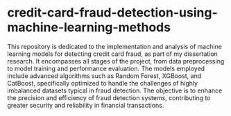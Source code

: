 # credit-card-fraud-detection-using-machine-learning-methods
This repository is dedicated to the implementation and analysis of machine learning models for detecting credit card fraud, as part of my dissertation research. It encompasses all stages of the project, from data preprocessing to model training and performance evaluation. The models employed include advanced algorithms such as Random Forest, XGBoost, and CatBoost, specifically optimized to handle the challenges of highly imbalanced datasets typical in fraud detection. The objective is to enhance the precision and efficiency of fraud detection systems, contributing to greater security and reliability in financial transactions.
